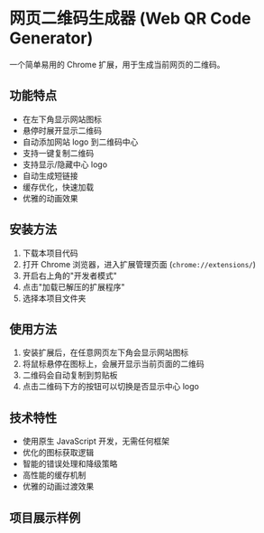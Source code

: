 # 网页二维码生成器 (Web QR Code Generator)

一个简单易用的 Chrome 扩展，用于生成当前网页的二维码。

## 功能特点

- 在左下角显示网站图标
- 悬停时展开显示二维码
- 自动添加网站 logo 到二维码中心
- 支持一键复制二维码
- 支持显示/隐藏中心 logo
- 自动生成短链接
- 缓存优化，快速加载
- 优雅的动画效果

## 安装方法

1. 下载本项目代码
2. 打开 Chrome 浏览器，进入扩展管理页面 (`chrome://extensions/`)
3. 开启右上角的"开发者模式"
4. 点击"加载已解压的扩展程序"
5. 选择本项目文件夹

## 使用方法

1. 安装扩展后，在任意网页左下角会显示网站图标
2. 将鼠标悬停在图标上，会展开显示当前页面的二维码
3. 二维码会自动复制到剪贴板
4. 点击二维码下方的按钮可以切换是否显示中心 logo

## 技术特性

- 使用原生 JavaScript 开发，无需任何框架
- 优化的图标获取逻辑
- 智能的错误处理和降级策略
- 高性能的缓存机制
- 优雅的动画过渡效果

## 项目展示样例 
